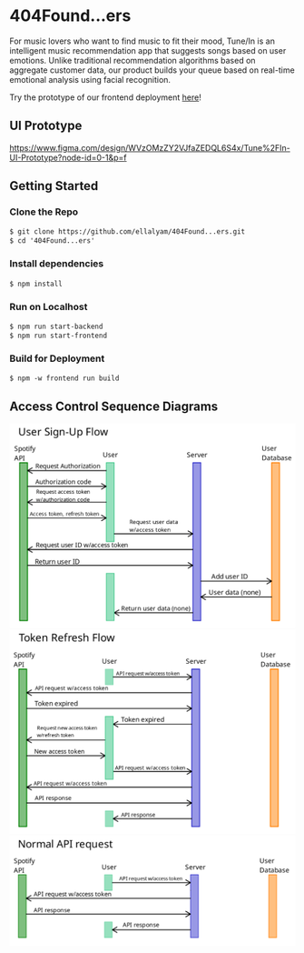 # 404Found...ers

For music lovers who want to find music to fit their mood, Tune/In is an intelligent music recommendation app that suggests songs based on user emotions. Unlike traditional recommendation algorithms based on aggregate customer data, our product builds your queue based on real-time emotional analysis using facial recognition.

Try the prototype of our frontend deployment [here](https://victorious-dune-0b89af71e.6.azurestaticapps.net)!

## UI Prototype
https://www.figma.com/design/WVzOMzZY2VJfaZEDQL6S4x/Tune%2FIn-UI-Prototype?node-id=0-1&p=f

## Getting Started

### Clone the Repo

```
$ git clone https://github.com/ellalyam/404Found...ers.git
$ cd '404Found...ers'
```
### Install dependencies

```
$ npm install
```
### Run on Localhost

```
$ npm run start-backend
$ npm run start-frontend
```
### Build for Deployment

```
$ npm -w frontend run build
```
## Access Control Sequence Diagrams

![sign-up](./access-control-sequence-diagrams/sign-up.png)
![token-refresh](./access-control-sequence-diagrams/token-refresh.png)
![api-request](./access-control-sequence-diagrams/api-request.png)
